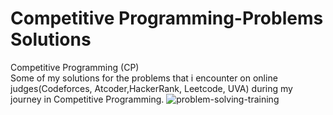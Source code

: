 # Competitive Programming-Problems Solutions
Competitive Programming (CP)                                                                          
Some of my solutions for the problems that i encounter on online judges(Codeforces, Atcoder,HackerRank, Leetcode, UVA) during my journey in Competitive Programming.
![problem-solving-training](https://user-images.githubusercontent.com/90795661/195857326-83e56d1e-9284-4429-9833-d731768ded7a.jpg)
